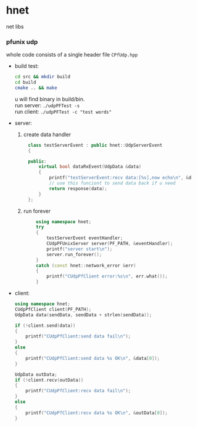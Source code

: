 <!--
 * @Author: 
 * @Date: 2020-12-12 10:48:01
 * @LastEditTime: 2020-12-12 11:25:33
 * @LastEditors: Please set LastEditors
 * @FilePath: /hnet/README.md
 * @Description: 
-->
# hnet
net libs


### pfunix udp

whole code consists of a single header file `CPfUdp.hpp`


- build test:
    ```bash
    cd src && mkdir build
    cd build
    cmake .. && make
    ```
    u will find binary in build/bin.   
        run server: `./udpPFTest -s`  
        run client: `./udpPFTest -c "test words"`  


- server:   
   1.  create data handler
   ``` C++
        class testServerEvent : public hnet::UdpServerEvent
        {

        public:
            virtual bool dataRxEvent(UdpData &data)
            {
                printf("testServerEvent:recv data:[%s],now echo\n", &data[0]);
                // use this funciont to send data back if u need
                return response(data);
            }
        };
    ```

    2. run forever
    ```C++
            using namespace hnet;
            try
            {
                testServerEvent eventHandler;
                CUdpPFUnixServer server(PF_PATH, &eventHandler);
                printf("server start\n");
                server.run_forever();
            }
            catch (const hnet::network_error &err)
            {
                printf("CUdpPfClient error:%s\n", err.what());
            }
    ```
- client:

    ``` C++
    using namespace hnet;
    CUdpPfClient client(PF_PATH);
    UdpData data(sendData, sendData + strlen(sendData));

    if (!client.send(data))
    {
        printf("CUdpPfClient:send data fail\n");
    }
    else
    {
        printf("CUdpPfClient:send data %s OK\n", &data[0]);
    }

    UdpData outData;
    if (!client.recv(outData))
    {
        printf("CUdpPfClient:recv data fail\n");
    }
    else
    {
        printf("CUdpPfClient:recv data %s OK\n", &outData[0]);
    }
    ```

